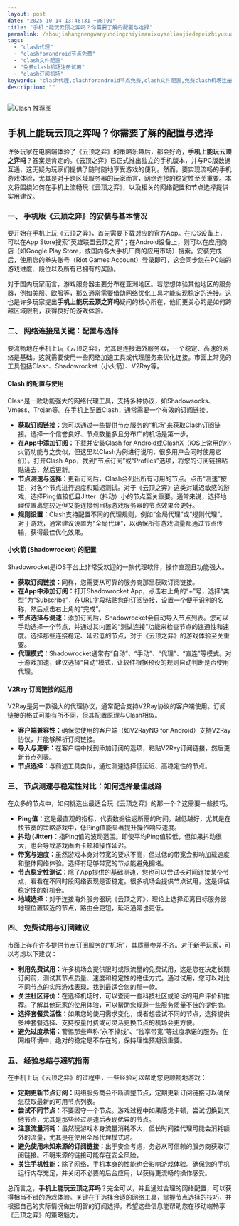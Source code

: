```yaml
---
layout: post
date: "2025-10-14 13:46:31 +08:00"
title: "手机上能玩云顶之弈吗？你需要了解的配置与选择"
permalink: /shoujishangnengwanyundingzhiyimanixuyaoliaojiedepeizhiyuxuanze/
tags:
  - "clash代理"
  - "clashforandroid节点免费"
  - "clash文件配置"
  - "免费clash机场注册试用"
  - "clash订阅机场"
keywords: "clash代理,clashforandroid节点免费,clash文件配置,免费clash机场注册试用,clash订阅机场"
description: ""
---
```


![Clash 推荐图](https://clashjd.github.io/assets/img/机场订阅免费.png)

## 手机上能玩云顶之弈吗？你需要了解的配置与选择


<p>许多玩家在电脑端体验了《云顶之弈》的策略乐趣后，都会好奇，<strong>手机上能玩云顶之弈吗</strong>？答案是肯定的。《云顶之弈》已正式推出独立的手机版本，并与PC版数据互通，这无疑为玩家们提供了随时随地享受游戏的便利。然而，要实现流畅的手机游戏体验，尤其是对于跨区域服务器的玩家而言，网络连接的稳定性至关重要。本文将围绕如何在手机上流畅玩《云顶之弈》，以及相关的网络配置和节点选择提供实用建议。</p>

<h3>一、 手机版《云顶之弈》的安装与基本情况</h3>

<p>要开始在手机上玩《云顶之弈》，首先需要下载对应的官方App。在iOS设备上，可以在App Store搜索“英雄联盟云顶之弈”；在Android设备上，则可以在应用商店（如Google Play Store，或国内各大手机厂商的应用市场）搜索。安装完成后，使用您的拳头账号（Riot Games Account）登录即可，这会同步您在PC端的游戏进度、段位以及所有已拥有的奖励。</p>

<p>对于国内玩家而言，游戏服务器主要分布在亚洲地区。若您想体验其他地区的服务器，例如美服、欧服等，那么通常需要借助网络优化工具才能实现稳定的连接。这也是许多玩家提出<strong>手机上能玩云顶之弈吗</strong>疑问的核心所在，他们更关心的是如何跨越区域限制，获得良好的游戏体验。</p>

<h3>二、 网络连接是关键：配置与选择</h3>

<p>要流畅地在手机上玩《云顶之弈》，尤其是连接海外服务器，一个稳定、高速的网络是基础。这就需要使用一些网络加速工具或代理服务来优化连接。市面上常见的工具包括Clash、Shadowrocket（小火箭）、V2Ray等。</p>

<h4>Clash 的配置与使用</h4>

<p>Clash是一款功能强大的网络代理工具，支持多种协议，如Shadowsocks、Vmess、Trojan等。在手机上配置Clash，通常需要一个有效的订阅链接。</p>
<ul>
    <li><strong>获取订阅链接：</strong>您可以通过一些提供节点服务的“机场”来获取Clash订阅链接。选择一个信誉良好、节点数量多且分布广的机场是第一步。</li>
    <li><strong>在App中添加订阅：</strong>下载并安装Clash for Android或ClashX（iOS上常用的小火箭功能与之类似，但这里以Clash为例进行说明，很多用户会同时使用它们）。打开Clash App，找到“节点订阅”或“Profiles”选项，将您的订阅链接粘贴进去，然后更新。</li>
    <li><strong>节点测速与选择：</strong>更新订阅后，Clash会列出所有可用的节点。点击“测速”按钮，对各个节点进行速度和延迟测试。对于《云顶之弈》这类对延迟敏感的游戏，选择Ping值较低且Jitter（抖动）小的节点至关重要。通常来说，选择地理位置离您较近但又能连接到目标游戏服务器的节点效果会更好。</li>
    <li><strong>规则设置：</strong>Clash支持配置不同的代理规则，例如“全局代理”或“规则代理”。对于游戏，通常建议设置为“全局代理”，以确保所有游戏流量都通过节点传输，获得最佳优化效果。</li>
</ul>

<h4>小火箭 (Shadowrocket) 的配置</h4>

<p>Shadowrocket是iOS平台上非常受欢迎的一款代理软件，操作直观且功能强大。</p>
<ul>
    <li><strong>获取订阅链接：</strong>同样，您需要从可靠的服务商那里获取订阅链接。</li>
    <li><strong>在App中添加订阅：</strong>打开Shadowrocket App，点击右上角的“+”号，选择“类型”为“Subscribe”，在URL字段粘贴您的订阅链接，设置一个便于识别的名称，然后点击右上角的“完成”。</li>
    <li><strong>节点选择与测速：</strong>添加订阅后，Shadowrocket会自动导入节点列表。您可以手动选择一个节点，并通过其内置的“测试连接”功能来检查节点的连通性和速度。选择那些连接稳定、延迟低的节点，对于《云顶之弈》的游戏体验至关重要。</li>
    <li><strong>代理模式：</strong>Shadowrocket通常有“自动”、“手动”、“代理”、“直连”等模式。对于游戏加速，建议选择“自动”模式，让软件根据预设的规则自动判断是否使用代理。</li>
</ul>

<h4>V2Ray 订阅链接的运用</h4>

<p>V2Ray是另一款强大的代理协议，通常配合支持V2Ray协议的客户端使用。订阅链接的格式可能有所不同，但其配置原理与Clash相似。</p>
<ul>
    <li><strong>客户端兼容性：</strong>确保您使用的客户端（如V2RayNG for Android）支持V2Ray协议，并能够解析订阅链接。</li>
    <li><strong>导入与更新：</strong>在客户端中找到添加订阅的选项，粘贴V2Ray订阅链接，然后更新节点列表。</li>
    <li><strong>节点选择：</strong>与前述工具类似，通过测速选择低延迟、高稳定性的节点。</li>
</ul>

<h3>三、 节点测速与稳定性对比：如何选择最佳线路</h3>

<p>在众多的节点中，如何挑选出最适合玩《云顶之弈》的那一个？这需要一些技巧。</p>
<ul>
    <li><strong>Ping值：</strong>这是最直观的指标，代表数据往返所需的时间。越低越好，尤其是在快节奏的策略游戏中，低Ping值能显著提升操作响应速度。</li>
    <li><strong>抖动 (Jitter)：</strong>指Ping值的波动范围。即使平均Ping值较低，但如果抖动很大，也会导致游戏画面卡顿和操作延迟。</li>
    <li><strong>带宽与速度：</strong>虽然游戏本身对带宽的要求不高，但过低的带宽会影响加载速度和整体网络体验。选择有足够带宽的节点能避免拥堵。</li>
    <li><strong>节点稳定性测试：</strong>除了App提供的基础测速，您也可以尝试长时间连接某个节点，看看在不同时段网络表现是否稳定。很多机场会提供节点试用，这是评估稳定性的好机会。</li>
    <li><strong>地域选择：</strong>对于连接海外服务器玩《云顶之弈》，理论上选择距离目标服务器地理位置较近的节点，路由会更短，延迟通常也更低。</li>
</ul>

<h3>四、 免费试用与订阅建议</h3>

<p>市面上存在许多提供节点订阅服务的“机场”，其质量参差不齐。对于新手玩家，可以考虑以下建议：</p>
<ul>
    <li><strong>利用免费试用：</strong>许多机场会提供限时或限流量的免费试用，这是您在决定长期订阅前，测试其节点质量、速度和稳定性的绝佳方式。通过试用，您可以对比不同节点的实际游戏表现，找到最适合您的那一款。</li>
    <li><strong>关注社区评价：</strong>在选择机场时，可以查阅一些科技社区或论坛的用户评价和推荐。了解其他玩家的使用体验，可以帮助您规避一些服务质量不佳的提供商。</li>
    <li><strong>选择套餐灵活性：</strong>如果您的使用需求变化，或者想尝试不同的节点，选择提供多种套餐选择、支持按量付费或可灵活更换节点的机场会更方便。</li>
    <li><strong>避免过度承诺：</strong>警惕那些声称“永不掉线”、“独享带宽”等过度承诺的服务。在网络环境中，绝对的稳定是不存在的，保持理性预期很重要。</li>
</ul>

<h3>五、 经验总结与避坑指南</h3>

<p>在手机上玩《云顶之弈》的过程中，一些经验可以帮助您更顺畅地游戏：</p>
<ul>
    <li><strong>定期更新节点订阅：</strong>网络服务商会不断调整节点，定期更新订阅链接可以确保您获取最新的可用节点列表。</li>
    <li><strong>尝试不同节点：</strong>不要固守一个节点。游戏过程中如果感觉卡顿，尝试切换到其他节点，尤其是那些经过测速后表现优异的节点。</li>
    <li><strong>注意流量消耗：</strong>虽然玩游戏本身流量消耗不大，但长时间挂代理可能会消耗额外的流量，尤其是在使用全局代理模式时。</li>
    <li><strong>避免使用未知来源的订阅链接：</strong>出于安全考虑，务必从可信赖的服务商获取订阅链接。不明来源的链接可能存在安全风险。</li>
    <li><strong>关注手机性能：</strong>除了网络，手机本身的性能也会影响游戏体验。确保您的手机运行内存充足，并关闭不必要的后台应用，以获得更流畅的操作感受。</li>
</ul>

<p>总而言之，<strong>手机上能玩云顶之弈吗</strong>？完全可以，并且通过合理的网络配置，可以获得相当不错的游戏体验。关键在于选择合适的网络工具，掌握节点选择的技巧，并根据自己的实际情况做出明智的订阅选择。希望这些信息能帮助您在移动端畅享《云顶之弈》的策略魅力。</p>